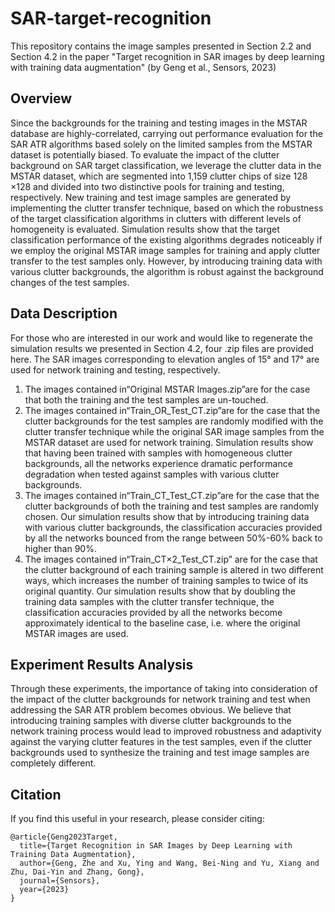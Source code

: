 # SAR-target-recognition
This repository contains the image samples presented in Section 2.2 and Section 4.2 in the paper "Target recognition in SAR images by deep learning with training data augmentation" (by Geng et al., Sensors, 2023)

## Overview
Since the backgrounds for the training and testing images in the MSTAR database are highly-correlated, carrying out performance evaluation for the SAR ATR algorithms based solely on the limited samples from the MSTAR dataset is potentially biased. To evaluate the impact of the clutter background on SAR target classification, we leverage the clutter data in the MSTAR dataset, which are segmented into 1,159 clutter chips of size 128 ×128 and divided into two distinctive pools for training and testing, respectively. New training and test image samples are generated by implementing the clutter transfer technique, based on which the robustness of the target classification algorithms in clutters with different levels of homogeneity is evaluated. Simulation results show that the target classification performance of the existing algorithms degrades noticeably if we employ the original MSTAR image samples for training and apply clutter transfer to the test samples only. However, by introducing training data with various clutter backgrounds, the algorithm is robust against the background changes of the test samples.

## Data Description
For those who are interested in our work and would like to regenerate the simulation results we presented in Section 4.2, four .zip files are provided here. The SAR images corresponding to elevation angles of 15° and 17° are used for network training and testing, respectively.
1) The images contained in“Original MSTAR Images.zip”are for the case that both the training and the test samples are un-touched. 
2) The images contained in“Train_OR_Test_CT.zip”are for the case that the clutter backgrounds for the test samples are randomly modified with the clutter transfer technique while the original SAR image samples from the MSTAR dataset are used for network training. Simulation results show that having been trained with samples with homogeneous clutter backgrounds, all the networks experience dramatic performance degradation when tested against samples with various clutter backgrounds.
3) The images contained in“Train_CT_Test_CT.zip”are for the case that the clutter backgrounds of both the training and test samples are randomly chosen. Our simulation results show that by introducing training data with various clutter backgrounds, the classification accuracies provided by all the networks bounced from the range between 50%-60% back to higher than 90%. 
4) The images contained in“Train_CT×2_Test_CT.zip” are for the case that the clutter background of each training sample is altered in two different ways, which increases the number of training samples to twice of its original quantity. Our simulation results show that by doubling the training data samples with the clutter transfer technique, the classification accuracies provided by all the networks become approximately identical to the baseline case, i.e. where the original MSTAR images are used. 

## Experiment Results Analysis
Through these experiments, the importance of taking into consideration of the impact of the clutter backgrounds for network training and test when addressing the SAR ATR problem becomes obvious. We believe that introducing training samples with diverse clutter backgrounds to the network training process would lead to improved robustness and adaptivity against the varying clutter features in the test samples, even if the clutter backgrounds used to synthesize the training and test image samples are completely different.


## Citation

If you find this useful in your research, please consider citing:

    @article{Geng2023Target,
      title={Target Recognition in SAR Images by Deep Learning with Training Data Augmentation},
      author={Geng, Zhe and Xu, Ying and Wang, Bei-Ning and Yu, Xiang and Zhu, Dai-Yin and Zhang, Gong},
      journal={Sensors},
      year={2023}
    }
